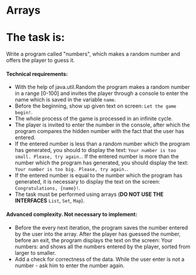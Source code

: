 # Arrays

# The task is:

Write a program called "numbers", which makes a random number and offers the player to guess it.

#### Technical requirements:

- With the help of java.util.Random the program makes a random number in a range [0-100] and invites the player
  through a console to enter the name which is saved in the variable `name`.
- Before the beginning, show up given text on screen: `Let the game begin!`.
- The whole process of the game is processed in an infinite cycle.
- The player is invited to enter the number in the console, after which the program compares the hidden number with the
  fact that the user has entered.
- If the entered number is less than a random number which the program has generated, you should to display the
  text: `Your number is too small. Please, try again.`. If the entered number is more than the number which the program
  has generated, you should display the text: `Your number is too big. Please, try again.`.
- If the entered number is equal to the number which the program has generated, it is necessary to display the text on
  the screen: `Congratulations, {name}!`.
- The task must be performed using arrays (**DO NOT USE THE INTERFACES** `List`, `Set`, `Map`).

#### Advanced complexity. Not necessary to implement:

- Before the every next iteration, the program saves the number entered by the user into the array. After the player has
  guessed the number, before an exit, the program displays the text on the screen: Your numbers:  and shows all the
  numbers entered by the player, sorted from larger to smaller.
- Add a check for correctness of the data. While the user enter is not a number - ask him to enter the number again.